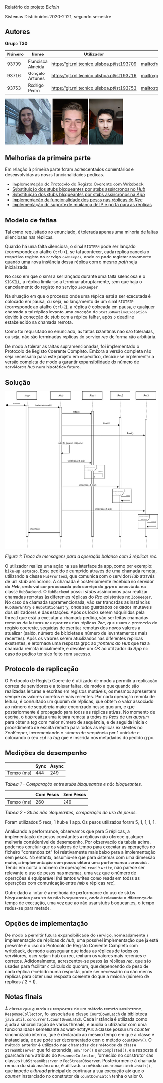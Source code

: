 Relatório do projeto *Bicloin*

Sistemas Distribuídos 2020-2021, segundo semestre

## Autores

**Grupo T30**


| Número | Nome              | Utilizador                                     | Correio eletrónico                               |
| ------ | ----------------- | ---------------------------------------------- | ------------------------------------------------ |
| 93709  | Francisca Almeida | <https://git.rnl.tecnico.ulisboa.pt/ist193709> | <mailto:francisca.almeida@tecnico.ulisboa.pt>    |
| 93716  | Gonçalo Antunes   | <https://git.rnl.tecnico.ulisboa.pt/ist193716> | <mailto:goncalo.nuno.antunes@tecnico.ulisboa.pt> |
| 93753  | Rodrigo Pedro     | <https://git.rnl.tecnico.ulisboa.pt/ist193753> | <mailto:rodrigorpedro@tecnico.ulisboa.pt>        |

<img src="francisca_almeida.jpeg" height="150" />

<img src="goncalo_antunes.png" height="150" />

<img src="rodrigo_pedro.jpg" height="150" />

## Melhorias da primeira parte

Em relação à primeira parte foram acrescentados comentários e desenvolvidas as novas funcionalidades pedidas.

- [Implementação do Protocolo de Registo Coerente com Writeback](https://git.rnl.tecnico.ulisboa.pt/SD-20-21-2/T30-Bicloin/commit/5d4fc6e83e593a2eb734afaa73893e3e5a876789)
- [Substituição dos stubs bloqueantes por stubs assíncronos no *Hub*](https://git.rnl.tecnico.ulisboa.pt/SD-20-21-2/T30-Bicloin/commit/4c369e226ea652e366e24236f69b68b252e3a39a)
- [Substituição dos stubs bloqueantes por stubs assíncronos na *App*](https://git.rnl.tecnico.ulisboa.pt/SD-20-21-2/T30-Bicloin/commit/7147d3dd8bdf7d24e2d3e2fe1cb43cbe7c45f198)
- [Implementação da funcionalidade dos pesos nas réplicas do *Rec*](https://git.rnl.tecnico.ulisboa.pt/SD-20-21-2/T30-Bicloin/commit/1f82c1a1057e967978b1555be09fadf18ed725b5)
- [Implementação do suporte de mudança de IP e porta para as réplicas](https://git.rnl.tecnico.ulisboa.pt/SD-20-21-2/T30-Bicloin/commit/ffc0ee1e73bdb7aab4f2e1aa538a78cd17ff50a4)

## Modelo de faltas


Tal como requisitado no enunciado, é tolerada apenas uma minoria de faltas silenciosas nas réplicas. 

Quando há uma falta silenciosa, o sinal `SIGTERM` pode ser lançado (corresponde ao atalho `Ctrl+C`), se tal acontecer, cada réplica cancela o respetivo registo no serviço `ZooKeeper`, onde se pode registar novamente quando uma nova instância dessa réplica com o mesmo *path* seja inicializada.

No caso em que o sinal a ser lançado durante uma falta silenciosa é o `SIGKILL`, a réplica limita-se a terminar abruptamente, sem que haja o cancelamento do registo no serviço `ZooKeeper`.

Na situação em que o processo onde uma réplica está a ser executada é colocado em pausa, ou seja, no lançamento de um sinal `SIGTSTP` (corresponde ao atalho `Ctrl+Z`), a réplica é colocada em pausa, e qualquer chamada a tal réplica levanta uma exceção de `StatusRuntimeException` devido à conecção do *stub* com a réplica falhar, após o deadline estabelecido na chamada remota.

Como foi requisitado no enunciado, as faltas bizantinas não são toleradas, ou seja, não são terminadas réplicas do serviço *rec* de forma não arbitrária.

De modo a tolerar as faltas supramencionadas, foi implementado o Protocolo de Registo Coerente Completo. Embora a versão completa não seja necessária para este projeto em especifico, decidiu-se implementar a versão completa de modo a garantir expansibilidade do número de servidores *hub* num hipotético futuro.

## Solução


<img src="balance_request.jpeg"/>

_Figura 1: Troca de mensagens para a operação balance com 3 réplicas *rec*._


O utilizador realiza uma ação na sua interface da app, como por exemplo: `bike-up estacao`. Esse pedido é cumprido através de uma chamada remota, utilizando a classe `HubFrontend`, que comunica com o servidor *Hub* através de um *stub* assíncrono. A chamada é posteriormente recebida no servidor do *Hub*, onde vai ser processada pelo serviço de *grpc* e executada na classe `HubBackend`. O `HubBackend` possui *stubs* assíncronos para realizar chamadas remotas às diferentes réplicas do *Rec* existentes no `ZooKeeper`. No caso da chamada supramencionada, vão ser trancadas as instâncias `HubUserEntry` e `HubStationEntry`, onde são guardados os dados imutáveis dos utilizadores e das estações. Após os locks serem adquiridos pela thread que está a executar a chamada pedida, vão ser feitas chamadas remotas de leituras aos quorums das réplicas *Rec*, que usam o protocolo de registo coerente, seguidas de escritas remotas dos novos valores a atualizar (saldo, número de bicicletas e número de levantamentos mais recentes). Após os valores serem atualizados nas diferentes réplicas existentes, é retornada uma resposta grpc ao *frontend* do *Hub* que fez a chamada remota inicialmente, e devolve um _OK_ ao utilizador da *App* no caso do pedido ter sido feito com sucesso. 


## Protocolo de replicação

O Protocolo de Registo Coerente é utilizado de modo a permitir a replicação correta de servidores e a tolerar faltas, de modo a que quando são realizadas leituras e escritas em registos mutáveis, os mesmos apresentem sempre os valores corretos e mais recentes. Por cada operação remota de leitura, é consultado um quorum de réplicas, que obtem o valor associado ao número de sequência maior encontrado nesse quorum, e que posteriormente é propagado para todas as réplicas ativas. No momento de escrita, o *hub* realiza uma leitura remota a todos os *Recs* de um *quorum* para obter a *tag* com maior número de sequência, e de seguida inicia o procedimento de escrita remota para todos as réplicas existentes no ZooKeeper, incrementando o número de sequência por 1 unidade e colocando o seu `cid` na *tag* que é inserida nos metadados do pedido grpc.



## Medições de desempenho

|            | Sync | Async |
| :--------- | ---- | ------|
| Tempo (ms) | 444  | 249   |

_Tabela 1 - Comparação entre stubs bloqueantes e não bloqueantes._ 


|            | Com Pesos | Sem Pesos |
| :--------- | --------- | --------- |
| Tempo (ms) | 260       | 249       |

_Tabela 2 - Stubs não bloqueantes, comparação de uso de pesos._

Foram utilizados 5 recs, 1 hub e 1 app. Os pesos utilizados foram 5, 1, 1, 1, 1.

Analisando a performance, observamos que para 5 réplicas, a implementação de pesos constantes a réplicas não oferece qualquer melhoria considerável de desempenho.
Por observação da tabela acima, podemos concluir que os valores de tempo para executar as operações no ficheiro "comandos.txt" foi relativamente mais baixo para a implementação sem pesos. No entanto, assumiu-se que para sistemas com uma dimensão maior, a implementação com pesos obterá uma performance acrescida. Tendo em conta o número de operações `read` e `write`, não parece ser relevante o uso de pesos nas mesmas, uma vez que o número de operações é equiparável (há tantos writes como reads em todas as operações com comunicação entre *hub* e réplicas *rec*).

Outro dado a notar é a melhoria de performance do uso de stubs bloqueantes para stubs não bloqueantes, onde é relevante a diferença de tempo de execução, uma vez que ao não usar stubs bloqueantes, o tempo reduz-se para metade.



## Opções de implementação

De modo a permitir futura expansibilidade do serviço, nomeadamente a implementação de réplicas do *hub*, uma possível implementação que já está presente é o uso do Protocolo de Registo Coerente Completo com writeback, de modo a assegurar que todas as réplicas de todos os servidores, quer sejam hub ou rec, tenham os valores mais recentes e corretos. Adicionalmente, acrescentou-se pesos às réplicas *rec*, que são usados para facilitar o cálculo do quorum, que dependendo do peso de cada réplica recebido numa resposta, pode ser necessário ou não menos réplicas para obter uma resposta coerente do que a maioria (número de réplicas / 2 + 1).


## Notas finais

À classe que guarda as respostas de um método remoto assíncrono, `ResponseCollector`, foi associada a classe `CountDownLatch` da biblioteca `java.util.concurrent.CountDownLatch`. Cada instância é utilizada como ajuda à sincronização de várias threads, e auxilia o utilizador com uma funcionalidade semelhante ao wait-notifyAll: a classe possui um *counter* sincronizado interno, que é declarado ao mesmo tempo em que a classe é instanciada, e que pode ser decrementado com o método `countDown()`. O método anterior é utilizado nas chamadas dos métodos da classe `StreamObserver` que foi extendida, `onError()` e `onCompleted()`, e a resposta é guardada num atributo do `ResponseCollector`, fornecido no construtor das classes `HubStreamObserver` e `RecStreamObserver`. Posteriormente à chamada remota do stub assíncrono, é utilizado o método `CountDownLatch.await()`, que impede a *thread* principal de continuar a sua execução até que o *counter* instanciado no construtor da `CountDownLatch` tenha o valor 0. 


